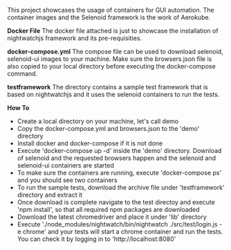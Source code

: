 
This project showcases the usage of containers for GUI automation. The container images and the Selenoid framework is the work of Aerokube. 

**Docker File**
The docker file attached is just to showcase the installation of nightwatchjs framework and its pre-requisities.

**docker-compose.yml**
The compose file can be used to download selenoid, selenoid-ui images to your machine. Make sure the browsers.json file is also copied to your local directory before executing the docker-compose command.

**testframework**
The directory contains a sample test framework that is based on nightwatchjs and it uses the selenoid containers to run the tests.

**How To**
- Create a local directory on your machine, let's call demo
- Copy the docker-compose.yml and browsers.json to the 'demo' directory
- Install docker and docker-compose if it is not done
- Execute 'docker-compose up -d' inside the 'demo' directory. Download of selenoid and the requested browsers happen and the selenoid and selenoid-ui containers are started
- To make sure the containers are running, execute 'docker-compose ps' and you should see two containers
- To run the sample tests, download the archive file under 'testframework' directory and extract it
- Once download is complete navigate to the test directoy and execute 'npm install', so that all required npm packages are downloaded
- Download the latest chromedriver and place it under 'lib' directory
- Execute './node_modules/nightwatch/bin/nightwatch ./src/test/login.js -e chrome' and your tests will start a chrome container and run the tests. You can check it by logging in to 'http://localhost:8080'
